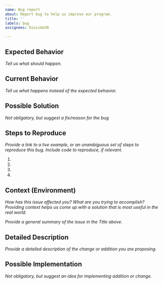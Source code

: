 ```yaml
---
name: Bug report
about: Report bug to help us improve our program.
title: ''
labels: bug
assignees: DioxideCN

---
```


## Expected Behavior
*Tell us what should happen.*

## Current Behavior
*Tell us what happens instead of the expected behavior.*

## Possible Solution
*Not obligatory, but suggest a fix/reason for the bug*

## Steps to Reproduce
*Provide a link to a live example, or an unambiguous set of steps to reproduce this bug. Include code to reproduce, if relevant.*

1.
2.
3.
4.

## Context (Environment)
*How has this issue affected you? What are you trying to accomplish? Providing context helps us come up with a solution that is most useful in the real world.*

*Provide a general summary of the issue in the Title above.*

## Detailed Description
*Provide a detailed description of the change or addition you are proposing.*

## Possible Implementation
*Not obligatory, but suggest an idea for implementing addition or change.*
